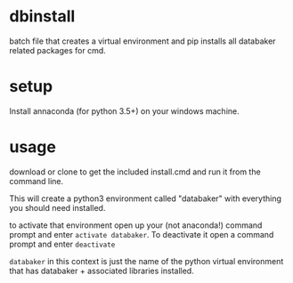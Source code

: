 # dbinstall

batch file that creates a virtual environment and pip installs all databaker related packages for cmd.

# setup

Install annaconda (for python 3.5+) on your windows machine.

# usage

download or clone to get the included install.cmd and run it from the command line. 

This will create a python3 environment called "databaker" with everything you should need installed.

to activate that environment open up your (not anaconda!) command prompt and enter `activate databaker`. To deactivate it open a command prompt and enter `deactivate`

`databaker` in this context is just the name of the python virtual environment that has databaker + associated libraries installed.
